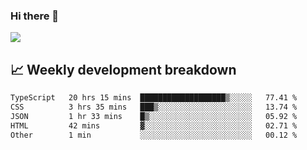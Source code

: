 ### Hi there 👋
<img align="center" src="https://github-readme-stats.vercel.app/api?username=Tumao727&show_icons=true&hide_title=true&theme=dracula" />


## 📈 Weekly development breakdown
<!--START_SECTION:waka-->

```txt
TypeScript   20 hrs 15 mins  ███████████████████▒░░░░░   77.41 %
CSS          3 hrs 35 mins   ███▒░░░░░░░░░░░░░░░░░░░░░   13.74 %
JSON         1 hr 33 mins    █▒░░░░░░░░░░░░░░░░░░░░░░░   05.92 %
HTML         42 mins         ▓░░░░░░░░░░░░░░░░░░░░░░░░   02.71 %
Other        1 min           ░░░░░░░░░░░░░░░░░░░░░░░░░   00.12 %
```

<!--END_SECTION:waka-->